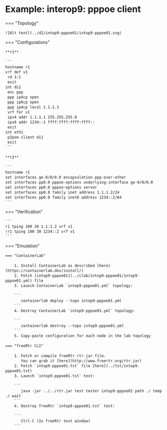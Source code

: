 # Example: interop9: pppoe client

=== "Topology"

    ![Alt text](../d2/intop9-pppoe01/intop9-pppoe01.svg)

=== "Configurations"

    **r1**

    ```
    hostname r1
    vrf def v1
     rd 1:1
     exit
    int di1
     enc ppp
     ppp ip4cp open
     ppp ip6cp open
     ppp ip4cp local 1.1.1.1
     vrf for v1
     ipv4 addr 1.1.1.1 255.255.255.0
     ipv6 addr 1234::1 ffff:ffff:ffff:ffff::
     exit
    int eth1
     p2poe client di1
     exit
    ```

    **r2**

    ```
    hostname r2
    set interfaces ge-0/0/0.0 encapsulation ppp-over-ether
    set interfaces pp0.0 pppoe-options underlying-interface ge-0/0/0.0
    set interfaces pp0.0 pppoe-options server
    set interfaces pp0.0 family inet address 1.1.1.2/24
    set interfaces pp0.0 family inet6 address 1234::2/64
    ```

=== "Verification"

    ```
    r1 tping 100 30 1.1.1.2 vrf v1
    !r1 tping 100 30 1234::2 vrf v1
    ```

=== "Emulation"

    === "ContainerLab"

        1. Install ContainerLab as described [here](https://containerlab.dev/install/)  
        2. Fetch [intop9-pppoe01](../clab/intop9-pppoe01/intop9-pppoe01.yml) file  
        3. Launch ContainerLab `intop9-pppoe01.yml` topology:  

        ```
           containerlab deploy --topo intop9-pppoe01.yml  
        ```
        4. Destroy ContainerLab `intop9-pppoe01.yml` topology:  

        ```
           containerlab destroy --topo intop9-pppoe01.yml  
        ```
        5. Copy-paste configuration for each node in the lab topology

    === "freeRtr CLI"

        1. Fetch or compile freeRtr rtr.jar file.  
           You can grab it [here](http://www.freertr.org/rtr.jar)  
        2. Fetch `intop9-pppoe01.tst` file [here](../tst/intop9-pppoe01.tst)  
        3. Launch `intop9-pppoe01.tst` test:  

        ```
           java -jar ../../rtr.jar test tester intop9-pppoe01 path ./ temp ./ wait
        ```
        4. Destroy freeRtr `intop9-pppoe01.tst` test:  

        ```
           Ctrl-C (In freeRtr test window)
        ```

